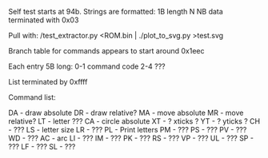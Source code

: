Self test starts at 94b. Strings are formatted:
1B length N
NB data terminated with 0x03

Pull with: 
/test_extractor.py <ROM.bin | ./plot_to_svg.py >test.svg


Branch table for commands appears to start around 0x1eec

Each entry 5B long:
0-1 command code
2-4 ???

List terminated by 0xffff

Command list:

DA - draw absolute
DR - draw relative?
MA - move absolute
MR - move relative?
LT - letter ???
CA - circle absolute
XT - ? xticks ?
YT - ? yticks ?
CH - ???
LS - letter size
LR - ???
PL - Print letters
PM - ???
PS - ???
PV - ???
WD - ???
AC - arc
LI - ???
IM - ???
PK - ???
RS - ???
VP - ???
UL - ???
SP - ???
LF - ???
SL - ???

